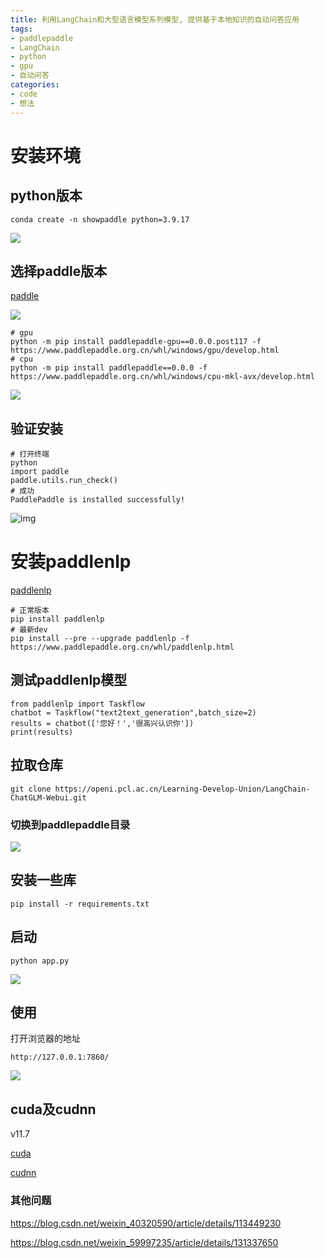 ```yaml
---
title: 利用LangChain和大型语言模型系列模型, 提供基于本地知识的自动问答应用
tags:
- paddlepaddle
- LangChain
- python
- gpu
- 自动问答
categories:
- code
- 想法
---
```

# 安装环境

## python版本

```
conda create -n showpaddle python=3.9.17
```

![](http://img.lideshan.top/i/2023/09/11/64fe800b9b3f4.png)

## 选择paddle版本

[paddle](https://www.paddlepaddle.org.cn/install/quick?docurl=/documentation/docs/zh/develop/install/pip/windows-pip.html)

![](http://img.lideshan.top/i/2023/09/11/64fe82268d266.png)

```
# gpu
python -m pip install paddlepaddle-gpu==0.0.0.post117 -f https://www.paddlepaddle.org.cn/whl/windows/gpu/develop.html
# cpu
python -m pip install paddlepaddle==0.0.0 -f https://www.paddlepaddle.org.cn/whl/windows/cpu-mkl-avx/develop.html
```

![](http://img.lideshan.top/i/2023/09/11/64fe81ca47d0f.png)

## 验证安装

```
# 打开终端
python
import paddle
paddle.utils.run_check()
# 成功
PaddlePaddle is installed successfully!
```

![img](http://img.lideshan.top/i/2023/09/11/64fe82f48ac90.png)

# 安装paddlenlp

[paddlenlp](https://github.com/PaddlePaddle/PaddleNLP#%E5%BF%AB%E9%80%9F%E5%BC%80%E5%A7%8B)

```python-repl
# 正常版本
pip install paddlenlp
# 最新dev
pip install --pre --upgrade paddlenlp -f https://www.paddlepaddle.org.cn/whl/paddlenlp.html
```

## 测试paddlenlp模型

```python-repl
from paddlenlp import Taskflow
chatbot = Taskflow("text2text_generation",batch_size=2)
results = chatbot(['您好！','很高兴认识你'])
print(results)
```

## 拉取仓库

```
git clone https://openi.pcl.ac.cn/Learning-Develop-Union/LangChain-ChatGLM-Webui.git
```

### 切换到paddlepaddle目录

![](http://img.lideshan.top/i/2023/09/11/64feae83bbc0b.png)

## 安装一些库

```
pip install -r requirements.txt
```

## 启动

```
python app.py
```
![](http://img.lideshan.top/i/2023/09/11/64feaec916c42.png)

## 使用

打开浏览器的地址

```
http://127.0.0.1:7860/
```
![](http://img.lideshan.top/i/2023/09/11/64feb000b9109.png)
## cuda及cudnn

v11.7

[cuda](https://developer.download.nvidia.com/compute/cuda/11.7.0/local_installers/cuda_11.7.0_516.01_windows.exe)

[cudnn](https://developer.nvidia.com/downloads/compute/cudnn/secure/8.9.2/local_installers/11.x/cudnn-windows-x86_64-8.9.2.26_cuda11-archive.zip)

### 其他问题

https://blog.csdn.net/weixin_40320590/article/details/113449230

https://blog.csdn.net/weixin_59997235/article/details/131337650
